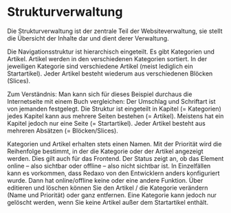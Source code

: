 # Strukturverwaltung

Die Strukturverwaltung ist der zentrale Teil der Websiteverwaltung, sie stellt die Übersicht der Inhalte dar und dient derer Verwaltung.

Die Navigationsstruktur ist hierarchisch eingeteilt. Es gibt Kategorien und Artikel. Artikel werden in den verschiedenen Kategorien sortiert. In der jeweiligen Kategorie sind verschiedene Artikel (meist lediglich ein Startartikel). Jeder Artikel besteht wiederum aus verschiedenen Blöcken (Slices).

Zum Verständnis: Man kann sich für dieses Beispiel durchaus die Internetseite mit einem Buch vergleichen: Der Umschlag und Schriftart ist von jemanden festgelegt. Die Struktur ist eingeteilt in Kapitel (= Kategorien) jedes Kapitel kann aus mehrere Seiten bestehen (= Artikel). Meistens hat ein Kapitel jedoch nur eine Seite (= Startartikel). Jeder Artikel besteht aus mehreren Absätzen (= Blöcken/Slices).

Kategorien und Artikel erhalten stets einen Namen. Mit der Priorität wird die Reihenfolge bestimmt, in der die Kategorie oder der Artikel angezeigt werden. Dies gilt auch für das Frontend. Der Status zeigt an, ob das Element online – also sichtbar oder offline – also nicht sichtbar ist. In Einzelfällen kann es vorkommen, dass Redaxo von den Entwicklern anders konfiguriert wurde. Dann hat online/offline keine oder eine andere Funktion. Über editieren und löschen können Sie den Artikel / die Kategorie verändern (Name und Priorität) oder ganz entfernen. Eine Kategorie kann jedoch nur gelöscht werden, wenn Sie keine Artikel außer dem Startartikel enthält.

